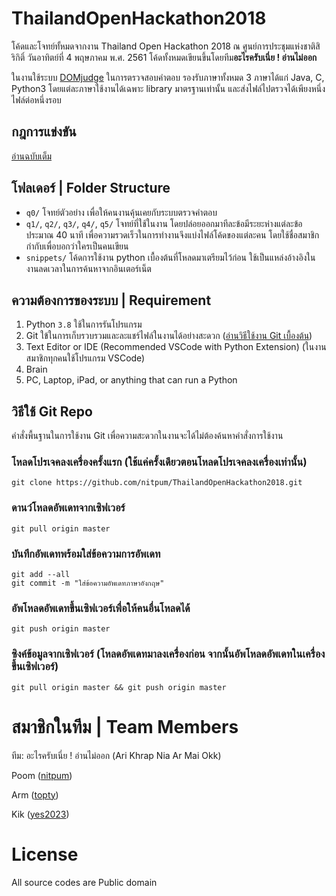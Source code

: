 # ThailandOpenHackathon2018
โค้ดและโจทย์ทั้หมดจากงาน Thailand Open Hackathon 2018 ณ ศูนย์การประชุมแห่งชาติสิริกิติ์ วันอาทิตย์ที่ 4 พฤษภาคม พ.ศ. 2561
โค้ดทั้งหมดเขียนขึ้นโดยทีม**อะไรครับเนี่ย ! อ่านไม่ออก**

ในงานใช้ระบบ [DOMjudge](https://www.domjudge.org/) ในการตรวจสอบคำตอบ
รองรับภาษาทั้งหมด 3 ภาษาได้แก่ Java, C, Python3 โดยแต่ละภาษาใช้งานได้เฉพาะ library มาตรฐานเท่านั้น และส่งไฟล์ไปตรวจได้เพียงหนึ่งไฟล์ต่อหนึ่งรอบ

## กฎการแข่งขัน
[อ่านฉบับเต็ม](/q0/problem-1.pdf)

## โฟลเดอร์ | Folder Structure
- `q0/` โจทย์ตัวอย่าง เพื่อให้คนงานคุ้นเคยกับระบบตรวจคำตอบ
- `q1/`, `q2/`, `q3/`, `q4/`, `q5/` โจทย์ที่ใช้ในงาน โดยปล่อยออกมาทีละข้อมีระยะห่างแต่ละข้อประมาณ 40 นาที เพื่อความรวดเร็วในการทำงานจึงแบ่งไฟล์โค้ดของแต่ละคน โดยใช้ชื่อสมาชิกกำกับเพื่อบอกว่าใครเป็นคนเขียน
- `snippets/` โค้ดการใช้งาน python เบื้องต้นที่โหลดมาเตรียมไว้ก่อน ใช้เป็นแหล่งอ้างอิงในงานลดเวลาในการค้นหาจากอินเตอร์เน็ต

## ความต้องการของระบบ | Requirement
1. Python `3.8` ใช้ในการรันโปรแกรม
2. Git ใข้ในการเก็บรวบรวมและละแชร์ไฟล์ในงานได้อย่างสะดวก ([อ่านวิธีใช้งาน Git เบื้องต้น](https://devahoy.com/posts/introduction-to-git-and-github/))
3. Text Editor or IDE (Recommended VSCode with Python Extension) (ในงานสมาชิกทุกคนใช้โปรแกรม VSCode)
4. Brain
5. PC, Laptop, iPad, or anything that can run a Python


## วิธีใช้ Git Repo
คำสั่งพื้นฐานในการใช้งาน Git เพื่อความสะดวกในงานจะได้ไม่ต้องค้นหาคำสั่งการใช้งาน
### โหลดโปรเจคลงเครื่องครั้งแรก (ใช้แค่ครั้งเดียวตอนโหลดโปรเจคลงเครื่องเท่านั้น)
```
git clone https://github.com/nitpum/ThailandOpenHackathon2018.git
```
### ดานว์โหลดอัพเดทจากเซิฟเวอร์
```
git pull origin master
```
### บันทึกอัพเดทพร้อมใส่ข้อความการอัพเดท
```
git add --all
git commit -m "ใส่ข้อความอัพเดทภาษาอังกฤษ"
```
### อัพโหลดอัพเดทขึ้นเซิฟเวอร์เพื่อให้คนอื่นโหลดได้
```
git push origin master
```
### ซิงค์ข้อมูลจากเซิฟเวอร์ (โหลดอัพเดทมาลงเครื่องก่อน จากนั้นอัพโหลดอัพเดทในเครื่องขึ้นเซิฟเวอร์)
```
git pull origin master && git push origin master
```

# สมาชิกในทีม | Team Members 
ทีม: อะไรครับเนี่ย ! อ่านไม่ออก
(Ari Khrap Nia Ar Mai Okk)

Poom ([nitpum](https://github.com/nitpum]))

Arm ([topty](https://github.com/topty))

Kik ([yes2023](https://github.com/yes2023))

# License 
All source codes are Public domain
